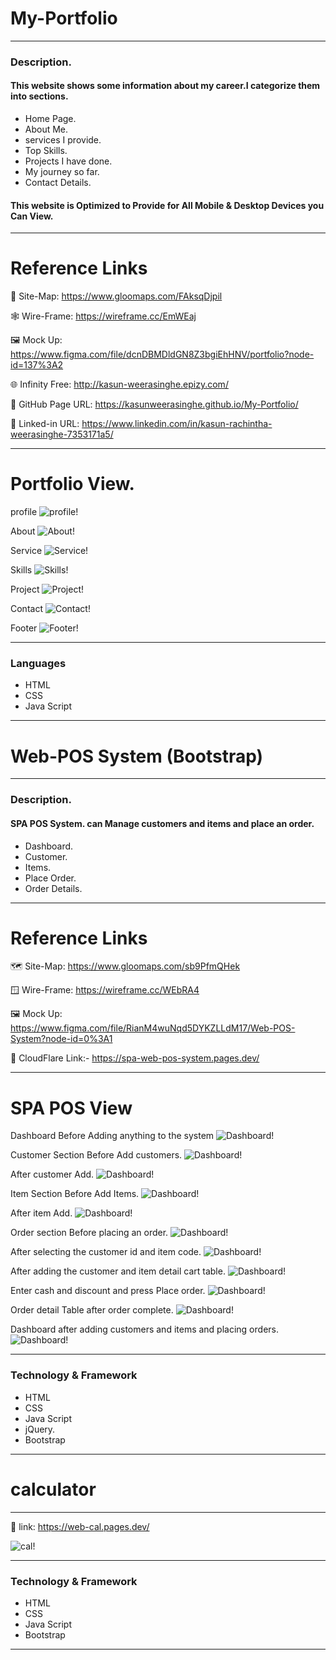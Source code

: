 # My-Portfolio

---
### Description.


#### This website shows some information about my career.I categorize them into sections.
* Home Page.
* About Me.
* services  I provide.
* Top Skills.
* Projects I have done.
* My journey so far.
* Contact Details.

#### This website is Optimized to Provide for All Mobile & Desktop Devices you Can View.

---

# Reference Links
📍 Site-Map:
https://www.gloomaps.com/FAksqDjpil

🕸️ Wire-Frame: https://wireframe.cc/EmWEaj

️️🖼️ Mock Up: https://www.figma.com/file/dcnDBMDldGN8Z3bgiEhHNV/portfolio?node-id=137%3A2

🌐 Infinity Free: http://kasun-weerasinghe.epizy.com/

📃 GitHub Page URL: https://kasunweerasinghe.github.io/My-Portfolio/

🔗 Linked-in URL: https://www.linkedin.com/in/kasun-rachintha-weerasinghe-7353171a5/

---
# Portfolio View.
profile
![profile!](assets/images/Projects/Portfolio/profile.png)

About
![About!](assets/images/Projects/Portfolio/About.png)

Service
![Service!](assets/images/Projects/Portfolio/Service.png)

Skills
![Skills!](assets/images/Projects/Portfolio/Skills.png)

Project
![Project!](assets/images/Projects/Portfolio/Projects.png)

Contact
![Contact!](assets/images/Projects/Portfolio/Contact.png)

Footer
![Footer!](assets/images/Projects/Portfolio/Footer.png)

---
### Languages

* HTML
* CSS
* Java Script
---

# Web-POS System (Bootstrap)

---
### Description.


#### SPA POS System. can Manage customers and items and place an order.
* Dashboard.
* Customer.
* Items.
* Place Order.
* Order Details.

---
# Reference Links

🗺️ Site-Map: https://www.gloomaps.com/sb9PfmQHek

🪟 Wire-Frame: https://wireframe.cc/WEbRA4

️️🖼️ Mock Up: https://www.figma.com/file/RianM4wuNqd5DYKZLLdM17/Web-POS-System?node-id=0%3A1

🔗 CloudFlare Link:- https://spa-web-pos-system.pages.dev/

---
# SPA POS View

Dashboard Before Adding anything to the system
![Dashboard!](assignments/JS/SPA/assets/images/POS-System-ss/1.%20Dashboard%20Before%20Add%20anything%20to%20system.png)

Customer Section Before Add customers.
![Dashboard!](assignments/JS/SPA/assets/images/POS-System-ss/2.%20Customer%20Section%20first%20visit.png)

After customer Add.
![Dashboard!](assignments/JS/SPA/assets/images/POS-System-ss/3.%20After%20customer%20Add.png)

Item Section Before Add Items.
![Dashboard!](assignments/JS/SPA/assets/images/POS-System-ss/4.%20Item%20Section%20first%20visit.png)

After item Add.
![Dashboard!](assignments/JS/SPA/assets/images/POS-System-ss/5.%20After%20Item%20Add.png)

Order section Before placing an order.
![Dashboard!](assignments/JS/SPA/assets/images/POS-System-ss/6.%20order%20section%20first%20visit.png)

After selecting the customer id and item code.
![Dashboard!](assignments/JS/SPA/assets/images/POS-System-ss/7.%20After%20select%20customer%20id%20and%20item%20code.png)

After adding the customer and item detail cart table.
![Dashboard!](assignments/JS/SPA/assets/images/POS-System-ss/8.%20After%20add%20customer%20and%20item%20detail%20cart%20table.png)

Enter cash and discount and press Place order.
![Dashboard!](assignments/JS/SPA/assets/images/POS-System-ss/9.%20Enter%20cash%20and%20discount%20%20and%20press%20Place%20order.png)

Order detail Table after order complete.
![Dashboard!](assignments/JS/SPA/assets/images/POS-System-ss/10.%20Order%20detail%20Table%20after%20order%20complete.png)

Dashboard after adding customers and items and placing orders.
![Dashboard!](assignments/JS/SPA/assets/images/POS-System-ss/11.%20Dashboard%20after%20add%20customer%20and%20item%20and%20place%20order.png)





---
### Technology & Framework

* HTML
* CSS
* Java Script
* jQuery.
* Bootstrap
---


# calculator


---
🔗 link: https://web-cal.pages.dev/

![cal!](assignments/JS/Calculator/assets/images/calculator.png)

---
### Technology & Framework

* HTML
* CSS
* Java Script
* Bootstrap
---




